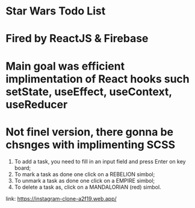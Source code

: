 # Star Wars Todo List

# Fired by ReactJS & Firebase

# Main goal was efficient implimentation of React hooks such setState, useEffect, useContext, useReducer

# Not finel version, there gonna be chsnges with implimenting SCSS

1. To add a task, you need to fill in an input field and press Enter on key board;
2. To mark a task as done one click on a REBELION simbol;
3. To unmark a task as done one click on a EMPIRE simbol;
4. To delete a task as, click on a MANDALORIAN (red) simbol.

link: https://instagram-clone-a2f19.web.app/
